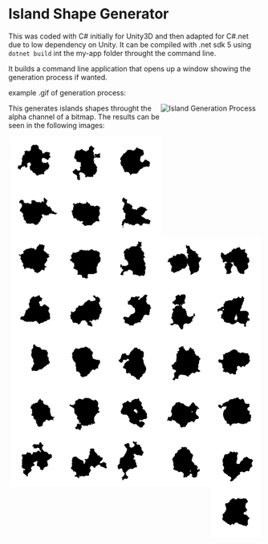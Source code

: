 # Island Shape Generator

This was coded with C# initially for Unity3D and then adapted for C#.net due to low dependency on Unity. 
It can be compiled with .net sdk 5 using ``dotnet build`` int the my-app folder throught the command line.

It builds a command line application that opens up a window showing the generation process if wanted.

example .gif of generation process:
<div>
    <img style="float: right;" src="examples/gifs/032_.gif?raw=true" width="200" height="200" alt="Island Generation Process">
</div>

This generates islands shapes throught the alpha channel of a bitmap. The results can be seen in the following images:

<div>
  <img style="float: right;" src="examples/000_.png?raw=true" width="100" height="100" alt="Example of generated island shape">
  <img style="float: right;" src="examples/001_.png?raw=true" width="100" height="100" alt="Example of generated island shape">
  <img style="float: right;" src="examples/002_.png?raw=true" width="100" height="100" alt="Example of generated island shape">
  <img style="float: right;" src="examples/003_.png?raw=true" width="100" height="100" alt="Example of generated island shape">
  <img style="float: right;" src="examples/004_.png?raw=true" width="100" height="100" alt="Example of generated island shape">
  <img style="float: right;" src="examples/005_.png?raw=true" width="100" height="100" alt="Example of generated island shape">
  <img style="float: right;" src="examples/006_.png?raw=true" width="100" height="100" alt="Example of generated island shape">
  <img style="float: right;" src="examples/007_.png?raw=true" width="100" height="100" alt="Example of generated island shape">
  <img style="float: right;" src="examples/008_.png?raw=true" width="100" height="100" alt="Example of generated island shape">
  <img style="float: right;" src="examples/009_.png?raw=true" width="100" height="100" alt="Example of generated island shape">
  <img style="float: right;" src="examples/010_.png?raw=true" width="100" height="100" alt="Example of generated island shape">
  <img style="float: right;" src="examples/011_.png?raw=true" width="100" height="100" alt="Example of generated island shape">
  <img style="float: right;" src="examples/012_.png?raw=true" width="100" height="100" alt="Example of generated island shape">
  <img style="float: right;" src="examples/013_.png?raw=true" width="100" height="100" alt="Example of generated island shape">
  <img style="float: right;" src="examples/014_.png?raw=true" width="100" height="100" alt="Example of generated island shape">
  <img style="float: right;" src="examples/015_.png?raw=true" width="100" height="100" alt="Example of generated island shape">
  <img style="float: right;" src="examples/016_.png?raw=true" width="100" height="100" alt="Example of generated island shape">
  <img style="float: right;" src="examples/017_.png?raw=true" width="100" height="100" alt="Example of generated island shape">
  <img style="float: right;" src="examples/018_.png?raw=true" width="100" height="100" alt="Example of generated island shape">
  <img style="float: right;" src="examples/019_.png?raw=true" width="100" height="100" alt="Example of generated island shape">
  <img style="float: right;" src="examples/020_.png?raw=true" width="100" height="100" alt="Example of generated island shape">
  <img style="float: right;" src="examples/021_.png?raw=true" width="100" height="100" alt="Example of generated island shape">
  <img style="float: right;" src="examples/022_.png?raw=true" width="100" height="100" alt="Example of generated island shape">
  <img style="float: right;" src="examples/023_.png?raw=true" width="100" height="100" alt="Example of generated island shape">
  <img style="float: right;" src="examples/024_.png?raw=true" width="100" height="100" alt="Example of generated island shape">
  <img style="float: right;" src="examples/025_.png?raw=true" width="100" height="100" alt="Example of generated island shape">
  <img style="float: right;" src="examples/026_.png?raw=true" width="100" height="100" alt="Example of generated island shape">
  <img style="float: right;" src="examples/027_.png?raw=true" width="100" height="100" alt="Example of generated island shape">
  <img style="float: right;" src="examples/028_.png?raw=true" width="100" height="100" alt="Example of generated island shape">
  <img style="float: right;" src="examples/029_.png?raw=true" width="100" height="100" alt="Example of generated island shape">
  <img style="float: right;" src="examples/030_.png?raw=true" width="100" height="100" alt="Example of generated island shape">
  <img style="float: right;" src="examples/031_.png?raw=true" width="100" height="100" alt="Example of generated island shape">
</div>
